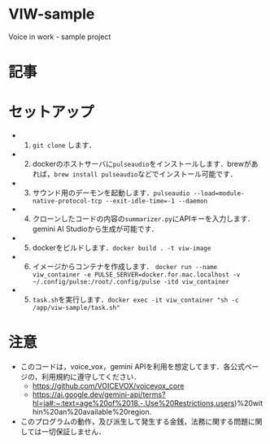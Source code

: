 # VIW-sample
Voice in work - sample project

# 記事

# セットアップ
- 1. `git clone` します．
- 2. dockerのホストサーバに`pulseaudio`をインストールします．brewがあれば，`brew install pulseaudio`などでインストール可能です．
- 3. サウンド用のデーモンを起動します．`pulseaudio --load=module-native-protocol-tcp --exit-idle-time=-1 --daemon`
- 4. クローンしたコードの内容の`summarizer.py`にAPIキーを入力します．gemini AI Studioから生成が可能です．
- 5. dockerをビルドします．`docker build . -t viw-image`
- 6. イメージからコンテナを作成します． `docker run --name viw_container -e PULSE_SERVER=docker.for.mac.localhost -v ~/.config/pulse:/root/.config/pulse -itd viw_container`
- 5. `task.sh`を実行します．`docker exec -it viw_container "sh -c /app/viw-sample/task.sh"`
 
# 注意
- このコードは，voice_vox，gemini APIを利用を想定してます．各公式ページの，利用規約に遵守してください．
  - https://github.com/VOICEVOX/voicevox_core
  - https://ai.google.dev/gemini-api/terms?hl=ja#:~:text=age%20of%2018.-,Use%20Restrictions,users)%20within%20an%20available%20region.
- このプログラムの動作，及び派生して発生する金銭，法務に関する問題に関しては一切保証しません．
